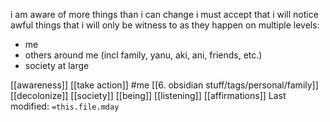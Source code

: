 i am aware of more things than i can change
i must accept that i will notice awful things that i will only be witness to as they happen
on multiple levels:
- me
- others around me (incl family, yanu, aki, ani, friends, etc.)
- society at large


[[awareness]]   [[take action]]   #me   [[6. obsidian stuff/tags/personal/family]]   [[decolonize]]   [[society]]   [[being]]   [[listening]]   [[affirmations]]
Last modified: `=this.file.mday`